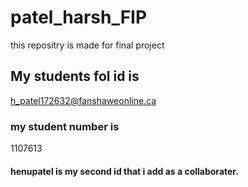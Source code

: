 # patel_harsh_FIP 
this repositry is made for final project
## My students fol id is 
h_patel172632@fanshaweonline.ca
### my student number is 
1107613
#### henupatel is my second id that i add as a collaborater.
